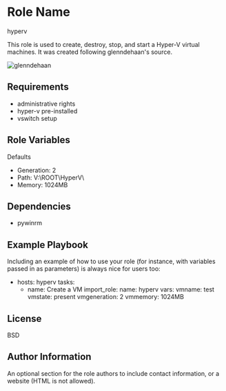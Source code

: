 Role Name
=========

hyperv

This role is used to create, destroy, stop, and start a Hyper-V virtual machines. It was created following glenndehaan's source.

  ![glenndehaan](https://github.com/glenndehaan/ansible-win_hyperv_guest)

Requirements
------------

- administrative rights
- hyper-v pre-installed
- vswitch setup

Role Variables
--------------

Defaults
- Generation: 2
- Path: V:\ROOT\HyperV\
- Memory: 1024MB

Dependencies
------------

- pywinrm

Example Playbook
----------------

Including an example of how to use your role (for instance, with variables passed in as parameters) is always nice for users too:

- hosts: hyperv
  tasks:
    - name: Create a VM
      import_role:
        name: hyperv
      vars:
        vmname: test
        vmstate: present
        vmgeneration: 2
        vmmemory: 1024MB

License
-------

BSD

Author Information
------------------

An optional section for the role authors to include contact information, or a website (HTML is not allowed).

